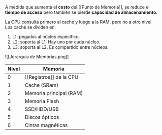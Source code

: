 A medida que aumenta el **costo** del [[Punto de Memoria]], se reduce el **tiempo de acceso** pero también se pierde **capacidad de almacenamiento**.

La CPU consulta primero al caché y luego a la RAM, pero no a otro nivel. Los caché se dividen en:

1. L1: pegados al núcleo específico.
2. L2: soporta al L1. Hay uno por cada núcleo.
3. L3: soporta al L2. Es compartido entre núcleos.

![[Jerarquía de Memorias.png]]

| Nivel | Memoria                 |
| ----- | ----------------------- |
| 0     | [[Registros]] de la CPU |
| 1     | Cache (SRam)            |
| 2     | Memoria principal (RAM) |
| 3     | Memoria Flash           |
| 4     | SSD/HDD/USB             |
| 5     | Discos ópticos          |
| 6     | Cintas magnéticas       |
